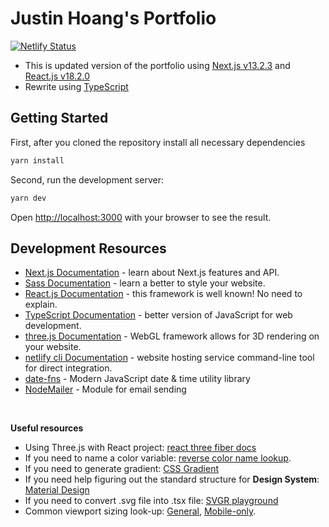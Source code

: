 # Justin Hoang's Portfolio

[![Netlify Status](https://api.netlify.com/api/v1/badges/ae6e4ecf-512f-4617-bea8-8f1e01e619e0/deploy-status)](https://app.netlify.com/sites/justinhoang/deploys)

- This is updated version of the portfolio using [Next.js v13.2.3](https://nextjs.org/) and [React.js v18.2.0](https://reactjs.org/)
- Rewrite using [TypeScript](https://www.typescriptlang.org/)

## Getting Started

First, after you cloned the repository install all necessary dependencies

```bash
yarn install
```

Second, run the development server:

```bash
yarn dev
```

Open [http://localhost:3000](http://localhost:3000) with your browser to see the result.

<!-- TODO: Adding docs on create build through netlify cli -->

## Development Resources

- [Next.js Documentation](https://nextjs.org/docs) - learn about Next.js features and API.
- [Sass Documentation](https://sass-lang.com/documentation/) - learn a better to style your website.
- [React.js Documentation](https://reactjs.org/docs/getting-started.html) - this framework is well known! No need to explain.
- [TypeScript Documentation](https://www.typescriptlang.org/docs/handbook/intro.html) - better version of JavaScript for web development.
- [three.js Documentation](https://threejs.org/docs/index.html#manual/en/introduction/Creating-a-scene) - WebGL framework allows for 3D rendering on your website.
- [netlify cli Documentation](https://cli.netlify.com/) - website hosting service command-line tool for direct integration.
- [date-fns](https://date-fns.org/) - Modern JavaScript date & time utility library
- [NodeMailer](https://nodemailer.com/about/) - Module for email sending

<br/>

**Useful resources**

- Using Three.js with React project: [react three fiber docs](https://docs.pmnd.rs/react-three-fiber/getting-started/introduction)
- If you need to name a color variable: [reverse color name lookup](https://www.color-name.com/).
- If you need to generate gradient: [CSS Gradient](https://cssgradient.io/)
- If you need help figuring out the standard structure for **Design System**: [Material Design](https://m3.material.io/foundations)
- If you need to convert .svg file into .tsx file: [SVGR playground](https://react-svgr.com/playground/?typescript=true)
- Common viewport sizing look-up: [General](https://yesviz.com/viewport/), [Mobile-only](https://www.icwebdesign.co.uk/common-viewport-sizes).
